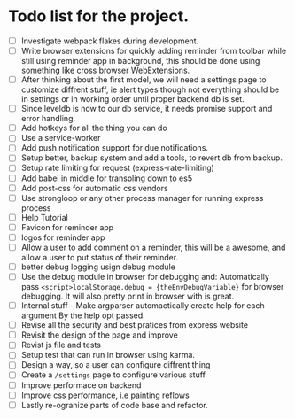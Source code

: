 # Todo list for the project.

- [ ] Investigate webpack flakes during development.
- [ ] Write browser extensions for quickly adding reminder from toolbar
      while still using reminder app in background, this should be done using
      something like cross browser WebExtensions.
- [ ] After thinking about the first model, we will need a settings
      page to customize diffrent stuff, ie alert types though not everything
      should be in settings or in working order until proper backend db is set.
- [ ] Since leveldb is now to our db service, it needs promise support and error handling.
- [ ] Add hotkeys for all the thing you can do
- [ ] Use a service-worker
- [ ] Add push notification support for due notifications.
- [ ] Setup better, backup system and add a tools, to revert db from backup.
- [ ] Setup rate limiting for request (express-rate-limiting)
- [ ] Add babel in middle for transpling down to es5
- [ ] Add post-css for automatic css vendors
- [ ] Use strongloop or any other process manager for running express process
- [ ] Help Tutorial
- [ ] Favicon for reminder app
- [ ] logos for reminder app
- [ ] Allow a user to add comment on a reminder, this will be a awesome, and allow
      a user to put status of their reminder.
- [ ] better debug logging usign debug module
- [ ] Use the debug module in browser for debugging and:
        Automatically pass `<script>localStorage.debug = {theEnvDebugVariable}`
        for browser debugging. It will also pretty print in browser with is great.
- [ ] Internal stuff - Make argparser automactically create help for each argument
      By the help opt passed.
- [ ] Revise all the security and best pratices from express website
- [ ] Revisit the design of the page and improve
- [ ] Revist js file and tests
- [ ] Setup test that can run in browser using karma.
- [ ] Design a way, so a user can configure diffrent thing
- [ ] Create a `/settings` page to configure various stuff
- [ ] Improve performace on backend
- [ ] Improve css performance, i.e painting reflows
- [ ] Lastly re-ogranize parts of code base and refactor.
